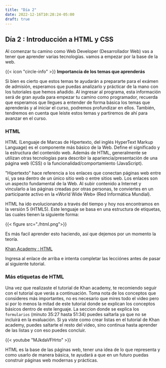 ```yaml
---
title: "Día 2"
date: 2022-12-16T10:28:24-05:00 
draft: true
---
```


## Día 2 : Introducción a HTML y CSS

Al comenzar tu camino como Web Developer (Desarrollador Web) vas a tener que aprender varias tecnologías. vamos a empezar por la base de la web. 

<div class="flex flex-col px-4 py-2 mb-8 text-base rounded-md bg-primary-100 dark:bg-primary-900">
  <div style="gap: 1rem;" class="flex items-center ltr:pr-3 rtl:pl-3 text-primary-400">
    <span>{{< icon "circle-info" >}}</span>
    <b>Importancia de los temas que aprenderás</b>
  </div>
  <span class="dark:text-neutral-300">

  Si bien es cierto que estos temas te ayudarán a prepararte para el exámen de admisión, esperamos que puedas analizarlo y prácticar de la mano con los tutoriales que hemos añadido. Al ingresar al programa, esta información será de gran ayuda para empezar tu camino como programador, recuerda que esperamos que llegues a entender de forma básica los temas que aprenderás y al iniciar el curso, podremos profundizar en ellos. También, tendremos en cuenta que leiste estos temas y partiremos de ahí para avanzar en el curso.
  </span>
</div>

### HTML

HTML (Lenguaje de Marcas de Hipertexto, del inglés HyperText Markup Language) es el componente más básico de la Web. Define el significado y la estructura del contenido web. Además de HTML, generalmente se utilizan otras tecnologías para describir la apariencia/presentación de una página web (CSS) o la funcionalidad/comportamiento (JavaScript).

"Hipertexto" hace referencia a los enlaces que conectan páginas web entre sí, ya sea dentro de un único sitio web o entre sitios web. Los enlaces son un aspecto fundamental de la Web. Al subir contenido a Internet y vincularlo a las páginas creadas por otras personas, te conviertes en un participante activo en la «World Wide Web» (Red Informática Mundial).

HTML ha ido evolucionando a través del tiempo y hoy nos encontramos en la versión 5 (HTML5). Este lenguaje se basa en una estructura de etiquetas, las cuales tienen la siguiente forma:

<!-- Cambiar imagen, el ejemplo es errado -->

{{< figure src="./html.png">}}

Es más facil aprender esto haciendo, así que dejemos por un momento la teoría.

[Khan Academy : HTML](https://es.khanacademy.org/computing/computer-programming/html-css/intro-to-html/v/making-webpages-intro)

Ingresa al enlace de arriba e intenta completar las lecciónes antes de pasar al siguiente tutorial.

<!-- ### Instalación de VS code

Antes de continuar con el siguiente apartado, es importante que puedas instalar un programa en tu pc para que escribir código sea mas facil, este es **VS code**, sigue las instrucciones de este video para que lo instales 😄

{{< youtube lhndxjnUEgY >}} -->

### Más etiquetas de HTML

Una vez que realizaste el tutorial de Khan academy, te recomiendo seguir con el tutorial que verás a continuación. Toma nota de los conceptos que consideres más importantes, no es necesario que mires todo el video pero si por lo menos la mitad de este tutorial donde se explican los conceptos básicos dentro de este lenguaje. La seccion donde se explica los `formularios` (minuto 35:27 hasta 51:34) puedes saltarla ya que no se incluirá en la evaluación. Si ya viste como crear listas en el tutorial de Khan academy, puedes saltarte el resto del video, sino continua hasta aprender de las listas y con eso puedes concluir.

{{< youtube "MJkdaVFHrto" >}}

HTML es la base de las páginas web, tener una idea de lo que representa y como usarlo de manera básica, te ayudará a que en un futuro puedas construir páginas web modernas y prácticas.

